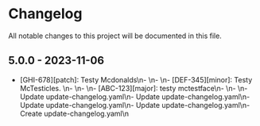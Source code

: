 # Changelog

All notable changes to this project will be documented in this file.

## 5.0.0 - 2023-11-06

- [GHI-678][patch]: Testy Mcdonalds\n- \n- \n- [DEF-345][minor]: Testy McTesticles. \n- \n- \n- [ABC-123][major]: testy mctestface\n- \n- \n- Update update-changelog.yaml\n- Update update-changelog.yaml\n- Update update-changelog.yaml\n- Update update-changelog.yaml\n- Create update-changelog.yaml\n
